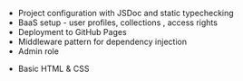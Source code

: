 - Project configuration with JSDoc and static typechecking
- BaaS setup - user profiles, collections , access rights 
- Deployment to GitHub Pages
- Middleware pattern for dependency injection 
- Admin role
* Basic HTML & CSS
